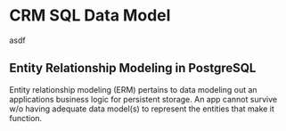 # CRM SQL Data Model
asdf

## Entity Relationship Modeling in PostgreSQL

Entity relationship modeling (ERM) pertains to data modeling out an applications business logic for persistent storage. An app cannot survive w/o having adequate data model(s) to represent the entities that make it function.
